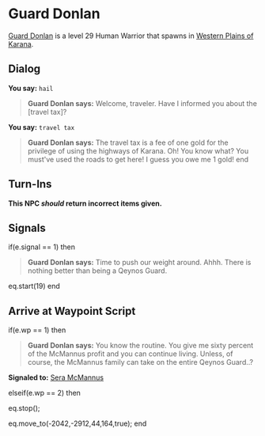 # Guard Donlan



[Guard Donlan](/npc/12147) is a level 29 Human Warrior that spawns in [Western Plains of Karana](/zone/12).



## Dialog

**You say:** `hail`



>**Guard Donlan says:** Welcome, traveler. Have I informed you about the [travel tax]?

**You say:** `travel tax`



>**Guard Donlan says:** The travel tax is a fee of one gold for the privilege of using the highways of Karana. Oh! You know what? You must've used the roads to get here! I guess you owe me 1 gold!
end



## Turn-Ins



**This NPC *should* return incorrect items given.**



## Signals

if(e.signal == 1) then


>**Guard Donlan says:** Time to push our weight around. Ahhh. There is nothing better than being a Qeynos Guard.


eq.start(19)
end



## Arrive at Waypoint Script

if(e.wp == 1) then


>**Guard Donlan says:** You know the routine. You give me sixty percent of the McMannus profit and you can continue living. Unless, of course, the McMannus family can take on the entire Qeynos Guard..?


**Signaled to:**  [Sera McMannus](/npc/12095)

elseif(e.wp == 2) then


eq.stop();


eq.move_to(-2042,-2912,44,164,true);
end